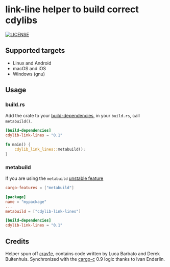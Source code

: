 # link-line helper to build correct cdylibs

[![LICENSE](https://img.shields.io/badge/license-BSD2-blue.svg)](LICENSE)

## Supported targets

- Linux and Android
- macOS and iOS
- Windows (gnu)

## Usage

### build.rs

Add the crate to your [build-dependencies](https://doc.rust-lang.org/cargo/reference/manifest.html#dependency-sections), in your `build.rs`, call `metabuild()`.

``` toml
[build-dependencies]
cdylib-link-lines = "0.1"
```

``` rust
fn main() {
    cdylib_link_lines::metabuild();
}
```
### metabuild

If you are using the `metabuild` [unstable feature](https://doc.rust-lang.org/nightly/cargo/reference/unstable.html#metabuild)

``` toml
cargo-features = ["metabuild"]

[package]
name = "mypackage"
...
metabuild = ["cdylib-link-lines"]

[build-dependencies]
cdylib-link-lines = "0.1"
```

## Credits

Helper spun off [crav1e](https://github.com/lu-zero/crav1e), contains code written by Luca Barbato and Derek Buitenhuis.
Synchronized with the [cargo-c](https://github.com/lu-zero/cargo-c) 0.9 logic thanks to Ivan Enderlin.
